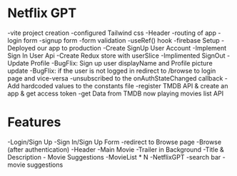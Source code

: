 # Netflix GPT
-vite project creation
-configured Tailwind css
-Header
-routing of app
-login form
-signup form
-form validation
-useRef() hook
-firebase Setup
-Deployed our app to production
-Create  SignUp User Account
-Implement Sign In User Api
-Create Redux store with userSlice
-Implimented SignOut
-Update Profile
-BugFlix: Sign up user displayName and Profile picture update
-BugFlix: if the user is not logged in redirect to /browse to login page and vice-versa
-unsubscribed to the onAuthStateChanged callback
-Add hardcoded values to the constants file
-register TMDB API & create an app & get access token
-get Data from TMDB now playing movies list API





# Features
-Login/Sign Up
  -Sign In/Sign Up Form
  -redirect to Browse page
-Browse (after authentication)
   -Header
   -Main Movie
       -Trailer in Background
       -Title & Description
       - Movie Suggestions
           -MovieList * N
-NetflixGPT
   -search bar
   -movie suggestions
   